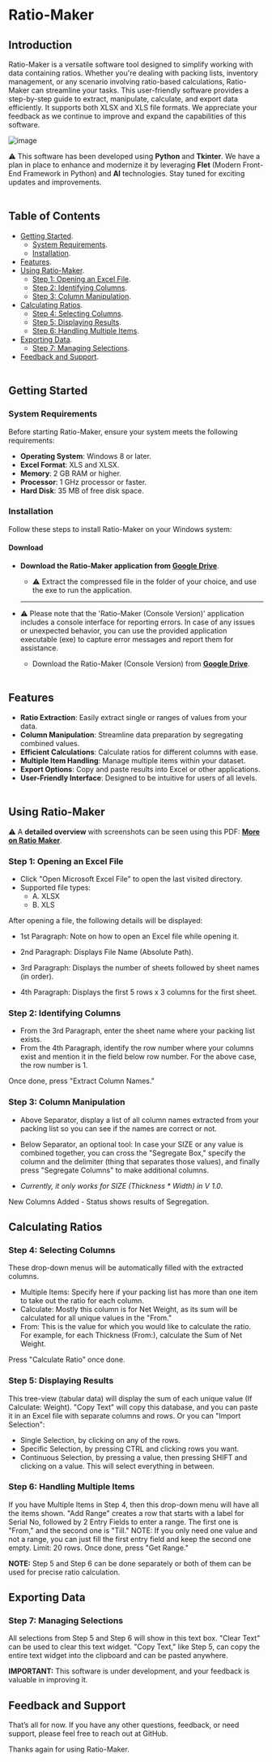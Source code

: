 # Ratio-Maker

## Introduction
Ratio-Maker is a versatile software tool designed to simplify working with data containing ratios. Whether you're dealing with packing lists, inventory management, or any scenario involving ratio-based calculations, Ratio-Maker can streamline your tasks. This user-friendly software provides a step-by-step guide to extract, manipulate, calculate, and export data efficiently. It supports both XLSX and XLS file formats. We appreciate your feedback as we continue to improve and expand the capabilities of this software.

![image](https://github.com/SelfTaught-HamzaCodes/Ratio-Maker/assets/123310424/72549e34-0d5d-40d3-bf29-28ba806bb726)

⚠ This software has been developed using **Python** and **Tkinter**. We have a plan in place to enhance and modernize it by leveraging **Flet** (Modern Front-End Framework in Python) and **AI** technologies. Stay tuned for exciting updates and improvements.
<br></br>
## Table of Contents
- [Getting Started](#getting-started).
  - [System Requirements](#system-requirements).
  - [Installation](#installation).
- [Features](#features).
- [Using Ratio-Maker](#using-ratio-maker).
  - [Step 1: Opening an Excel File](#step-1-opening-an-excel-file).
  - [Step 2: Identifying Columns](#step-2-identifying-columns).
  - [Step 3: Column Manipulation](#step-3-column-manipulation).
- [Calculating Ratios](#calculating-ratios).
  - [Step 4: Selecting Columns](#step-4-selecting-columns).
  - [Step 5: Displaying Results](#step-5-displaying-results).
  - [Step 6: Handling Multiple Items](#step-6-handling-multiple-items).
- [Exporting Data](#exporting-data).
  - [Step 7: Managing Selections](#step-7-managing-selections).
- [Feedback and Support](#feedback-and-support).
<br></br>
## Getting Started

### System Requirements

Before starting Ratio-Maker, ensure your system meets the following requirements:

- **Operating System**: Windows 8 or later.
- **Excel Format**: XLS and XLSX.
- **Memory**: 2 GB RAM or higher.
- **Processor**: 1 GHz processor or faster.
- **Hard Disk**: 35 MB of free disk space.

### Installation

Follow these steps to install Ratio-Maker on your Windows system:

#### Download

- **Download the Ratio-Maker application from [**Google Drive**](https://drive.google.com/file/d/1Ph6b1wCiY_QjUhW5ZZPeBnHos6BP1jDN/view?usp=sharing)**.

    - ⚠ Extract the compressed file in the folder of your choice, and use the exe to run the application.
    ***
- ⚠ Please note that the 'Ratio-Maker (Console Version)' application includes a console interface for reporting errors. In case of any issues or unexpected behavior, you can use the provided application executable (exe) to capture error messages and report them for assistance.
  - Download the Ratio-Maker (Console Version) from [**Google Drive**](https://drive.google.com/file/d/1UrGv5xqjaceq_-IpBvScN8W8lZJ3s53Y/view?usp=sharing).
<br></br>
## Features

- **Ratio Extraction**: Easily extract single or ranges of values from your data.
- **Column Manipulation**: Streamline data preparation by segregating combined values.
- **Efficient Calculations**: Calculate ratios for different columns with ease.
- **Multiple Item Handling**: Manage multiple items within your dataset.
- **Export Options**: Copy and paste results into Excel or other applications.
- **User-Friendly Interface**: Designed to be intuitive for users of all levels.
<br></br>
## Using Ratio-Maker
⚠ A **detailed overview** with screenshots can be seen using this PDF: [**More on Ratio Maker**](https://github.com/SelfTaught-HamzaCodes/Ratio-Maker/blob/main/More%20on%20Ratio-Maker..pdf).
### Step 1: Opening an Excel File

- Click "Open Microsoft Excel File" to open the last visited directory.
- Supported file types:
  - A. XLSX 
  - B. XLS

After opening a file, the following details will be displayed:

- 1st Paragraph: Note on how to open an Excel file while opening it.

- 2nd Paragraph: Displays File Name (Absolute Path).

- 3rd Paragraph: Displays the number of sheets followed by sheet names (in order).

- 4th Paragraph: Displays the first 5 rows x 3 columns for the first sheet.

### Step 2: Identifying Columns

- From the 3rd Paragraph, enter the sheet name where your packing list exists.
- From the 4th Paragraph, identify the row number where your columns exist and mention it in the field below row number. For the above case, the row number is 1.

Once done, press "Extract Column Names."

### Step 3: Column Manipulation

- Above Separator, display a list of all column names extracted from your packing list so you can see if the names are correct or not.

- Below Separator, an optional tool: In case your SIZE or any value is combined together, you can cross the "Segregate Box," specify the column and the delimiter (thing that separates those values), and finally press "Segregate Columns" to make additional columns.
- *Currently, it only works for SIZE (Thickness * Width) in V 1.0*.

New Columns Added - Status shows results of Segregation.

## Calculating Ratios

### Step 4: Selecting Columns

These drop-down menus will be automatically filled with the extracted columns.

- Multiple Items: Specify here if your packing list has more than one item to take out the ratio for each column.
- Calculate: Mostly this column is for Net Weight, as its sum will be calculated for all unique values in the "From."
- From: This is the value for which you would like to calculate the ratio. For example, for each Thickness (From:), calculate the Sum of Net Weight.

Press "Calculate Ratio" once done.

### Step 5: Displaying Results

This tree-view (tabular data) will display the sum of each unique value (If Calculate: Weight). "Copy Text" will copy this database, and you can paste it in an Excel file with separate columns and rows. Or you can "Import Selection":
- Single Selection, by clicking on any of the rows.
- Specific Selection, by pressing CTRL and clicking rows you want.
- Continuous Selection, by pressing a value, then pressing SHIFT and clicking on a value. This will select everything in between.

### Step 6: Handling Multiple Items

If you have Multiple Items in Step 4, then this drop-down menu will have all the items shown. "Add Range" creates a row that starts with a label for Serial No, followed by 2 Entry Fields to enter a range. The first one is "From," and the second one is "Till." NOTE: If you only need one value and not a range, you can just fill the first entry field and keep the second one empty. Limit: 20 rows. Once done, press "Get Range."

**NOTE:** Step 5 and Step 6 can be done separately or both of them can be used for precise ratio calculation.

## Exporting Data

### Step 7: Managing Selections

All selections from Step 5 and Step 6 will show in this text box. "Clear Text" can be used to clear this text widget. "Copy Text," like Step 5, can copy the entire text widget into the clipboard and can be pasted anywhere.

**IMPORTANT:** This software is under development, and your feedback is valuable in improving it.

## Feedback and Support

That’s all for now. If you have any other questions, feedback, or need support, please feel free to reach out at GitHub.

Thanks again for using Ratio-Maker.
